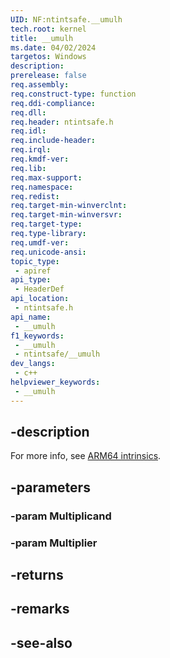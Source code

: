 ```yaml
---
UID: NF:ntintsafe.__umulh
tech.root: kernel
title: __umulh
ms.date: 04/02/2024
targetos: Windows
description: 
prerelease: false
req.assembly: 
req.construct-type: function
req.ddi-compliance: 
req.dll: 
req.header: ntintsafe.h
req.idl: 
req.include-header: 
req.irql: 
req.kmdf-ver: 
req.lib: 
req.max-support: 
req.namespace: 
req.redist: 
req.target-min-winverclnt: 
req.target-min-winversvr: 
req.target-type: 
req.type-library: 
req.umdf-ver: 
req.unicode-ansi: 
topic_type:
 - apiref
api_type:
 - HeaderDef
api_location:
 - ntintsafe.h
api_name:
 - __umulh
f1_keywords:
 - __umulh
 - ntintsafe/__umulh
dev_langs:
 - c++
helpviewer_keywords:
 - __umulh
---
```


## -description

For more info, see [ARM64 intrinsics](/cpp/intrinsics/arm64-intrinsics).

## -parameters

### -param Multiplicand

### -param Multiplier

## -returns

## -remarks

## -see-also

